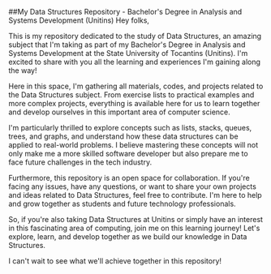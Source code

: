 
##My Data Structures Repository - Bachelor's Degree in Analysis and Systems Development (Unitins)
Hey folks,

This is my repository dedicated to the study of Data Structures, an amazing subject that I'm taking as part of my Bachelor's Degree in Analysis and Systems Development at the State University of Tocantins (Unitins). I'm excited to share with you all the learning and experiences I'm gaining along the way!

Here in this space, I'm gathering all materials, codes, and projects related to the Data Structures subject. From exercise lists to practical examples and more complex projects, everything is available here for us to learn together and develop ourselves in this important area of computer science.

I'm particularly thrilled to explore concepts such as lists, stacks, queues, trees, and graphs, and understand how these data structures can be applied to real-world problems. I believe mastering these concepts will not only make me a more skilled software developer but also prepare me to face future challenges in the tech industry.

Furthermore, this repository is an open space for collaboration. If you're facing any issues, have any questions, or want to share your own projects and ideas related to Data Structures, feel free to contribute. I'm here to help and grow together as students and future technology professionals.

So, if you're also taking Data Structures at Unitins or simply have an interest in this fascinating area of computing, join me on this learning journey! Let's explore, learn, and develop together as we build our knowledge in Data Structures.

I can't wait to see what we'll achieve together in this repository!
